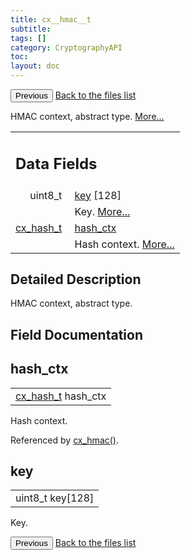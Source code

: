 ```yaml
---
title: cx__hmac__t
subtitle:
tags: []
category: CryptographyAPI
toc:
layout: doc
---
```


<button class="uk-button uk-button-default uk-button-small uk-margin-medium-top" onclick="history.back()">Previous</button>
<a class="uk-button uk-button-default uk-button-small uk-margin-medium-top crypto-button" href="../../crypto-api/files">Back to the files list</a>


<p>HMAC context, abstract type.  
 <a href="../cx__hmac__t#details">More...</a></p>
<table class="memberdecls">
<tr class="heading"><td colspan="4"><h2 class="groupheader"><a name="pub-attribs"></a>
Data Fields</h2></td></tr>
<tr class="memitem:a88091e6802236471cb8e165d359d63ce"><td class="memItemLeft" align="right" valign="top">uint8_t&#160;</td><td colspan="3" class="memItemRight" valign="bottom"><a class="el" href="../cx__hmac__t#a88091e6802236471cb8e165d359d63ce">key</a> [128]</td></tr>
<tr class="memdesc:a88091e6802236471cb8e165d359d63ce"><td class="mdescLeft">&#160;</td><td colspan="3" class="mdescRight">Key.  <a href="#a88091e6802236471cb8e165d359d63ce">More...</a><br /></td></tr>
<tr class="memitem:a96905c2e258ff1e20ff748244a831ac1"><td class="memItemLeft" align="right" valign="top"><a class="el" href="../lcx__hash_8h#a5fa8d1a7a91f41d10ba46386e5286343">cx_hash_t</a>&#160;</td><td colspan="3" class="memItemRight" valign="bottom"><a class="el" href="../cx__hmac__t#a96905c2e258ff1e20ff748244a831ac1">hash_ctx</a></td></tr>
<tr class="memdesc:a96905c2e258ff1e20ff748244a831ac1"><td class="mdescLeft">&#160;</td><td colspan="3" class="mdescRight">Hash context.  <a href="#a96905c2e258ff1e20ff748244a831ac1">More...</a><br /></td></tr>
</table>
<a name="details" id="details"></a>

## Detailed Description

<div class="textblock"><p>HMAC context, abstract type. </p>
</div><h2 class="groupheader">Field Documentation</h2>
<a id="a96905c2e258ff1e20ff748244a831ac1"></a>
<h2 class="memtitle">hash_ctx</h2>

<div class="memitem">
<div class="memproto">
      <table class="memname">
        <tr>
          <td class="memname"><a class="el" href="../lcx__hash_8h#a5fa8d1a7a91f41d10ba46386e5286343">cx_hash_t</a> hash_ctx</td>
        </tr>
      </table>
</div><div class="memdoc">

<p>Hash context. </p>

<p class="reference">Referenced by <a class="el" href="../lcx__hmac_8h#a59713fd754b21c5af7de282b7b03c824">cx_hmac()</a>.</p>

</div>
</div>
<a id="a88091e6802236471cb8e165d359d63ce"></a>
<h2 class="memtitle">key</h2>

<div class="memitem">
<div class="memproto">
      <table class="memname">
        <tr>
          <td class="memname">uint8_t key[128]</td>
        </tr>
      </table>
</div><div class="memdoc">

<p>Key. </p>

</div>
</div>
<button class="uk-button uk-button-default uk-button-small uk-margin-medium-top" onclick="history.back()">Previous</button>
<a class="uk-button uk-button-default uk-button-small uk-margin-medium-top crypto-button" href="../../crypto-api/files">Back to the files list</a>
